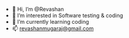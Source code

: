 - 👋 Hi, I’m @Revashan
- 👀 I’m interested in Software testing & coding 
- 🌱 I’m currently learning coding 
- 📫 revashanmugaraj@gmail.com
<!---
Revashan/Revashan is a ✨ special ✨ repository because its `README.md` (this file) appears on your GitHub profile.
You can click the Preview link to take a look at your changes.
--->
